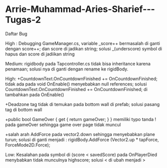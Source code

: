 # Arrie-Muhammad-Aries-Sharief---Tugas-2
Daftar Bug

High : Debugging GameManager.cs, variable _score++ bermasalah di ganti dengan score++; dan score di jadikan string; solusi _(underscore) symbol di hapus dan score di jadiikan string

Medium: rigidbody pada Tapcontroller.cs tidak bisa inheritance karena penamaan; solusi nya di ganti dengan rename ke rigidBody.

High: +CountdownText.OnCountdownFinished += OnCountdownFinished; tidak ada pada void OnEnable() menyebabkan null references; solusi CountdownText.OnCountdownFinished += OnCountdownFinished; di tambahkan pada OnEnable()
      
   +Deadzone tag tidak di temukan pada bottom wall di prefab; solusi pasang tag di bottom wall
      
   +public bool GameOver { get { return gameOver; } } memiliki typo tanda ! pada gameOver sehingga game over page tidak muncul
   
   +salah arah AddForce pada vector2.down sehingga menyebabkan plane turun; solusi di ganti menjadi : rigidBody.AddForce (Vector2.up * tapForce, ForceMode2D.Force);

Low: Kesalahan pada symbol di (score < savedScore) pada OnPlayerDied menybabkan tidak munculnya highscore; solusi < di ubah menjadi >
